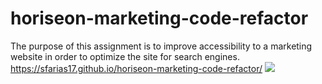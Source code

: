 # horiseon-marketing-code-refactor
The purpose of this assignment is to improve accessibility to a marketing website in order to optimize the site for search engines.
https://sfarias17.github.io/horiseon-marketing-code-refactor/
![](http://assets/images/horiseon-webpage-screenshot.PNG)
